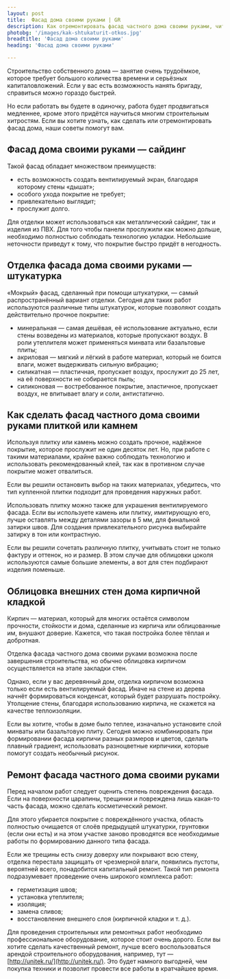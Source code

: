 ```yaml
---
layout: post 
title:  Фасад дома своими руками | GR 
description: Как отремонтировать фасад частного дома своими руками, читайте об этом в нашей статье | GR
photobg: '/images/kak-shtukaturit-otkos.jpg'
breadtitle: 'Фасад дома своими руками'
heading: 'Фасад дома своими руками'

--- 
```

Строительство собственного дома — занятие очень трудоёмкое, которое требует большого количества времени и серьёзных капиталовложений. Если у вас есть возможность нанять бригаду, справиться можно гораздо быстрей.

Но если работать вы будете в одиночку, работа будет продвигаться медленнее, кроме этого придётся научиться многим строительным хитростям. Если вы хотите узнать, как сделать или отремонтировать фасад дома, наши советы помогут вам.

## Фасад дома своими руками — сайдинг

Такой фасад обладает множеством преимуществ:

* есть возможность создать вентилируемый экран, благодаря которому стены «дышат»;
* особого ухода покрытие не требует;
* привлекательно выглядит;
* прослужит долго.

Для отделки может использоваться как металлический сайдинг, так и изделия из ПВХ. Для того чтобы панели прослужили как можно дольше, необходимо полностью соблюдать технологию укладки. Небольшие неточности приведут к тому, что покрытие быстро придёт в негодность.

## Отделка фасада дома своими руками — штукатурка

«Мокрый» фасад, сделанный при помощи штукатурки, — самый распространённый вариант отделки. Сегодня для таких работ используются различные типы штукатурок, которые позволяют создать действительно прочное покрытие:

* минеральная — самая дешёвая, её использование актуально, если стены возведены из материалов, которые пропускают воздух. В роли утеплителя может применяться минвата или базальтовые плиты;
* акриловая — мягкий и лёгкий в работе материал, который не боится влаги, может выдерживать сильную вибрацию;
* силикатная — пластичная, пропускает воздух, прослужит до 25 лет, на её поверхности не собирается пыль;
* силиконовая — востребованное покрытие, эластичное, пропускает воздух, не впитывает влагу и соли, антистатично.

## Как сделать фасад частного дома своими руками плиткой или камнем

Используя плитку или камень можно создать прочное, надёжное покрытие, которое прослужит не один десяток лет. Но, при работе с такими материалами, крайне важно соблюдать технологию и использовать рекомендованный клей, так как в противном случае покрытие может отвалиться.

Если вы решили остановить выбор на таких материалах, убедитесь, что тип купленной плитки подходит для проведения наружных работ.

Использовать плитку можно также для украшения вентилируемого фасада. Если вы используете камень или плитку, имитирующую его, лучше оставлять между деталями зазоры в 5 мм, для финальной затирки швов. Для создания привлекательного рисунка выбирайте затирку в тон или контрастную.

Если вы решили сочетать различную плитку, учитывать стоит не только фактуру и оттенок, но и размер. В этом случае для облицовки цоколя используются самые большие элементы, а вот для стен подбирают изделия поменьше.

## Облицовка внешних стен дома кирпичной кладкой

Кирпич — материал, который для многих остаётся символом прочности, стойкости и дома, сделанные из кирпича или облицованные им, внушают доверие. Кажется, что такая постройка более тёплая и добротная.

Отделка фасада частного дома своими руками возможна после завершения строительства, но обычно облицовка кирпичом осуществляется на этапе закладки стен.

Однако, если у вас деревянный дом, отделка кирпичом возможна только если есть вентилируемый фасад. Иначе на стене из дерева начнёт формироваться конденсат, который будет разрушать постройку. Утолщение стены, благодаря использованию кирпича, не скажется на качестве теплоизоляции.

Если вы хотите, чтобы в доме было теплее, изначально установите слой минваты или базальтовую плиту. Сегодня можно комбинировать при формировании фасада кирпичи разных размеров и цветов, сделать плавный градиент, использовать разноцветные кирпичики, которые помогут создать необычный рисунок.

## Ремонт фасада частного дома своими руками

Перед началом работ следует оценить степень повреждения фасада. Если на поверхности царапины, трещинки и повреждена лишь какая-то часть фасада, можно сделать косметический ремонт.

Для этого убирается покрытие с повреждённого участка, область полностью очищается от слоёв предыдущей штукатурки, грунтовки (если они есть) и на этом участке заново проводятся все необходимые работы по формированию данного типа фасада. 

Если же трещины есть снизу доверху или покрывают всю стену, отделка перестала защищать от чрезмерной влаги, появились пустоты, вероятней всего, понадобится капитальный ремонт. Такой тип ремонта подразумевает проведение очень широкого комплекса работ:

* герметизация швов;
* установка утеплителя;
* изоляция;
* замена сливов;
* восстановление внешнего слоя (кирпичной кладки и т. д.).

Для проведения строительных или ремонтных работ необходимо профессиональное оборудование, которое стоит очень дорого. Если вы хотите сделать качественный ремонт, лучше всего воспользоваться арендой строительного оборудования, например, тут — [http://unitek.ru/](http://unitek.ru/). Это будет намного выгодней, чем покупка техники и позволит провести все работы в кратчайшее время.







